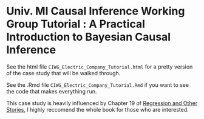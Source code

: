 # Univ. MI Causal Inference Working Group Tutorial : A Practical Introduction to Bayesian Causal Inference


See the html file `CIWG_Electric_Company_Tutorial.html` for a pretty version of the case study that will be walked through.

See the .Rmd file `CIWG_Electric_Company_Tutorial.Rmd` if you want to see the code that makes everything run.


This case study is heavily influenced by Chapter 19 of [Regression and Other Stories](https://avehtari.github.io/ROS-Examples/), I highly reccomend the whole book for those who are interested.
